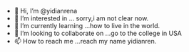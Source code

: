 - 👋 Hi, I’m @yidianrena
- 👀 I’m interested in ... sorry,i am not clear now.
- 🌱 I’m currently learning ...how to live in the world.
- 💞️ I’m looking to collaborate on ...go to the college in USA
- 📫 How to reach me ...reach my name yidianren.

<!---
yidianrena/yidianrena is a ✨ special ✨ repository because its `README.md` (this file) appears on your GitHub profile.
You can click the Preview link to take a look at your changes.
--->

